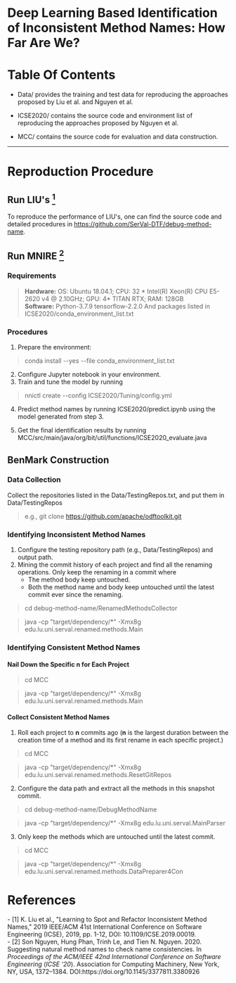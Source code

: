 # Deep Learning Based Identification of Inconsistent Method Names: How Far Are We?

# Table Of Contents

- Data/ provides the training and test data for reproducing the approaches proposed by Liu et al. and Nguyen et al.

- ICSE2020/ contains the source code and environment list of reproducing the approaches proposed by Nguyen et al.

- MCC/ contains the source code for evaluation and data construction.


-------------------

# Reproduction Procedure

## Run LIU's [<sup>1</sup>](#liu)

To reproduce the performance of LIU's, one can find the source code and detailed procedures in https://github.com/SerVal-DTF/debug-method-name.

## Run MNIRE [<sup>2</sup>](#mnire)

### Requirements

> **Hardware:** 
> OS: Ubuntu 18.04.1; CPU: 32 * Intel(R) Xeon(R) CPU E5-2620 v4 @ 2.10GHz; GPU: 4* TITAN RTX; RAM: 128GB   
> **Software:**
> Python-3.7.9 
> tensorflow-2.2.0
> And packages listed in ICSE2020/conda_environment_list.txt

### Procedures  
   1. Prepare the environment: 
   
   > conda install --yes --file conda_environment_list.txt

   2. Configure Jupyter notebook in your environment.
   3. Train and tune the model by running 

   > nnictl create --config ICSE2020/Tuning/config.yml
   
   4. Predict method names by running ICSE2020/predict.ipynb using the model generated from step 3.
   
   5. Get the final identification results by running MCC/src/main/java/org/bit/util/functions/ICSE2020_evaluate.java
   

## BenMark Construction

### Data Collection
   Collect the repositories listed in the Data/TestingRepos.txt, and put them in Data/TestingRepos

   > e.g., git clone https://github.com/apache/odftoolkit.git
   
### Identifying Inconsistent Method Names
   
   1. Configure the testing repository path (e.g., Data/TestingRepos) and output path.
   2. Mining the commit history of each project and find all the renaming operations. Only keep the renaming in a commit where 
      * The method body keep untouched.
      * Both the method name and body keep untouched until the latest commit ever since the renaming.
   > cd debug-method-name/RenamedMethodsCollector
   
   
   > java -cp "target/dependency/*" -Xmx8g edu.lu.uni.serval.renamed.methods.Main

### Identifying Consistent Method Names

#### Nail Down the Specific **n** for Each Project

   > cd MCC
   
   
   > java -cp "target/dependency/*" -Xmx8g edu.lu.uni.serval.renamed.methods.Main



#### Collect Consistent Method Names
   1. Roll each project to **n** commits ago (**n** is the largest duration between the creation time of a method and its first rename in each specific project.)
   
   > cd MCC
   
   
   > java -cp "target/dependency/*" -Xmx8g edu.lu.uni.serval.renamed.methods.ResetGitRepos

   2. Configure the data path and extract all the methods in this snapshot commit.
   
   > cd debug-method-name/DebugMethodName
   
   
   > java -cp "target/dependency/*" -Xmx8g edu.lu.uni.serval.MainParser

   3. Only keep the methods which are untouched until the latest commit.

   > cd MCC
   
   
   > java -cp "target/dependency/*" -Xmx8g edu.lu.uni.serval.renamed.methods.DataPreparer4Con


	  
      


# References
<div id="liu"></div>
- [1] K. Liu et al., "Learning to Spot and Refactor Inconsistent Method Names," 2019 IEEE/ACM 41st International Conference on Software Engineering (ICSE), 2019, pp. 1-12, DOI: 10.1109/ICSE.2019.00019.
<div id="mnire"></div>
- [2] Son Nguyen, Hung Phan, Trinh Le, and Tien N. Nguyen. 2020. Suggesting natural method names to check name consistencies. In <i>Proceedings of the ACM/IEEE 42nd International Conference on Software Engineering</i> (<i>ICSE '20</i>). Association for Computing Machinery, New York, NY, USA, 1372–1384. DOI:https://doi.org/10.1145/3377811.3380926
